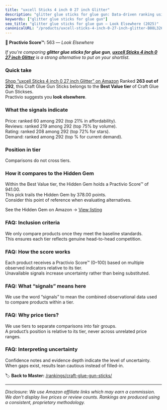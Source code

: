 ```yaml
---
title: "uxcell Sticks 4 inch 0 27 inch Glitter"
description: "glitter glue sticks for glue gun: Data-driven ranking using the Practivio Score™. Positioned by quality, value, demand, findability, momentum."
keywords: ["glitter glue sticks for glue gun"]
seo_title: "glitter glue sticks for glue gun — Look Elsewhere (2025)"
canonicalURL: "/products/uxcell-sticks-4-inch-0-27-inch-glitter-B08L326JY8/"
---
```


**🚫 Practivio Score™:** 563 — _Look Elsewhere_


*If you're comparing **glitter glue sticks for glue gun**, **[uxcell Sticks 4 inch 0 27 inch Glitter](https://www.amazon.com/dp/B08L326JY8?tag=practivio-20)** is a strong alternative to put on your shortlist.*
### Quick take
[Shop “uxcell Sticks 4 inch 0 27 inch Glitter” on Amazon](https://www.amazon.com/dp/B08L326JY8?tag=practivio-20)
Ranked **263 out of 292**, this Craft Glue Gun Sticks belongs to the **Best Value tier** of Craft Glue Gun Stickses.  
Practivio suggests you **look elsewhere**.

### What the signals indicate
Price: ranked 60 among 292 (top 21% in affordability).  
Reviews: ranked 219 among 292 (top 75% by volume).  
Rating: ranked 208 among 292 (top 72% for stars).  
Demand: ranked  among 292 (top % for current demand).

### Position in tier
Comparisons do not cross tiers.

### How it compares to the Hidden Gem
Within the Best Value tier, the Hidden Gem holds a Practivio Score™ of 941.00.  
This pick trails the Hidden Gem by 378.00 points.  
Consider this point of reference when evaluating alternatives.  

See the Hidden Gem on Amazon → [View listing](https://www.amazon.com/dp/B06W2NBCW5?tag=practivio-20)

### FAQ: Inclusion criteria
We only compare products once they meet the baseline standards.  
This ensures each tier reflects genuine head-to-head competition.

### FAQ: How the score works
Each product receives a Practivio Score™ (0–100) based on multiple observed indicators relative to its tier.  
Unavailable signals increase uncertainty rather than being substituted.

### FAQ: What “signals” means here
We use the word “signals” to mean the combined observational data used to compare products within a tier.

### FAQ: Why price tiers?
We use tiers to separate comparisons into fair groups.  
A product’s position is relative to its tier, never across unrelated price ranges.

### FAQ: Interpreting uncertainty
Confidence notes and evidence depth indicate the level of uncertainty.  
When gaps exist, results lean cautious instead of filled-in.


🏷️ **Back to Master:** [/rankings/craft-glue-gun-sticks/](/rankings/craft-glue-gun-sticks/)

---
_Disclosure: We use Amazon affiliate links which may earn a commission. We don’t display live prices or review counts. Rankings are produced using a consistent, proprietary methodology._
